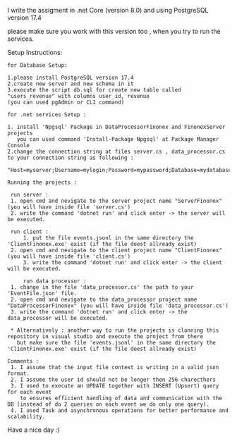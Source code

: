 I write the assigment in .net Core (version 8.0) and using PostgreSQL version 17.4

please make sure you work with this version too , when you try to run the services.

Setup Instructions:

	for Database Setup:

	1.please install PostgreSQL version 17.4
	2.create new server and new schema in it
	3.execute the script db.sql for create new table called "users_revenue" with columns user_id, revenue
	(you can used pgAdmin or CLI command)

	for .net services Setup : 

	1. install 'Npgsql' Package in DataProcessorFinonex and FinonexServer projects
	   you can used command 'Install-Package Npgsql' at Package Manager Console
	2.change the connection string at files server.cs , data_processor.cs to your connection string as following :
	  "Host=myserver;Username=mylogin;Password=mypassword;Database=mydatabase".

	Running the projects :
 
	 run server :
	 1. open cmd and nevigate to the server project name "ServerFinonex" (you will have inside file 'server.cs') 
	 2. write the command 'dotnet run' and click enter -> the server will be executed.
  
  	 run client :
         1. put the file events.jsonl in the same directory the 'ClientFinonex.exe' exist (if the file doest allready exist)
	 2. open cmd and nevigate to the client project name "ClientFinonex" (you will have inside file 'client.cs') 
         3. write the command 'dotnet run' and click enter -> the client will be executed.
  
         run data processor : 
	 1. change in the file 'data_processor.cs' the path to your 'EventFile.json' file.
	 2. open cmd and nevigate to the data_processor project name "DataProcessorFinonex" (you will have inside file 'data_processor.cs') 
	 3. write the command 'dotnet run' and click enter -> the data_processor will be executed.

  	 * Alternatively : another way to run the projects is clonning this repository in visual studio and execute the project from there 
	   but make sure the file 'events.jsonl' in the same directory the 'ClientFinonex.exe' exist (if the file doest allready exist)

	Comments :
	 1. I assume that the input file context is writing in a valid json format.
  	 2. I assume the user id should not be longer then 256 charecthers 
	 3. I used to execute an UPDATE together with INSERT (Upsert) query for each event 
	    to ensures efficient handling of data and communication with the DB (instead of do 2 queries on each event we do only one query).
	 4. I used Task and asynchronous operations for better performance and scalability.

  Have a nice day :)


